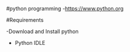 #python programming
 -https://www.python.org

 #Requirements

 -Download and Install python
 - Python IDLE

 
